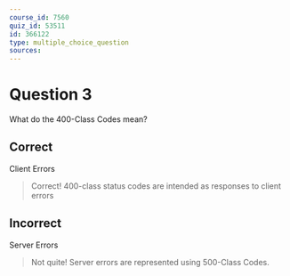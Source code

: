 ```yaml
---
course_id: 7560
quiz_id: 53511
id: 366122
type: multiple_choice_question
sources:
---
```


# Question 3

What do the 400-Class Codes mean?

## Correct

Client Errors

> Correct! 400-class status codes are intended as responses to client errors

## Incorrect

Server Errors

> Not quite! Server errors are represented using 500-Class Codes.
